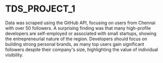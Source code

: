 # TDS_PROJECT_1
Data was scraped using the GitHub API, focusing on users from Chennai with over 50 followers.
A surprising finding was that many high-profile developers are self-employed or associated with small startups, showing the entrepreneurial nature of the region.
Developers should focus on building strong personal brands, as many top users gain significant followers despite their company's size, highlighting the value of individual visibility.
